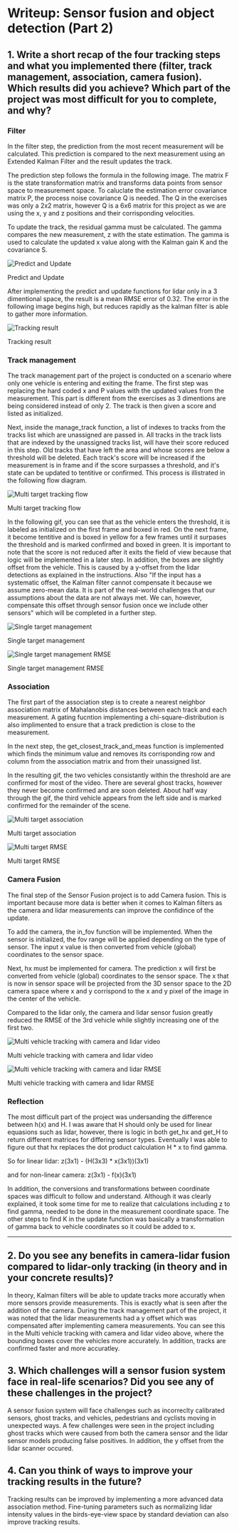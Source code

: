 # Writeup: Sensor fusion and object detection (Part 2)
## 1. Write a short recap of the four tracking steps and what you implemented there (filter, track management, association, camera fusion). Which results did you achieve? Which part of the project was most difficult for you to complete, and why?


### Filter
In the filter step, the prediction from the most recent measurement will be calculated. This prediction is compared to the next measurement using an Extended Kalman Filter and the result updates the track. 

The prediction step follows the formula in the following image. The matrix F is the state transformation matrix and transforms data points from sensor space to measurement space. To caluclate the estimation error covariance matrix P, the process noise covariance Q is needed. The Q in the exercises was only a 2x2 matrix, however Q is a 6x6 matrix for this project as we are using the x, y and z positions and their corrisponding velocities. 

To update the track, the residual gamma must be calculated. The gamma compares the new measurement, z with the state estimation. The gamma is used to calculate the updated x value along with the Kalman gain K and the covariance S.


![Predict and Update](images/kalman_1d_equations.png)

Predict and Update  

After implementing the predict and update functions for lidar only in a 3 dimentional space, the result is a mean RMSE error of 0.32. The error in the following image begins high, but reduces rapidly as the kalman filter is able to gather more information.

![Tracking result](images/tracking_results.png)

Tracking result

### Track management

The track management part of the project is conducted on a scenario where only one vehicle is entering and exiting the frame. The first step was replacing the hard coded x and P values with the updated values from the measurement. This part is different from the exercises as 3 dimentions are being considered instead of only 2. The track is then given a score and listed as initialized. 

Next, inside the manage_track function, a list of indexes to tracks from the tracks list which are unassigned are passed in. All tracks in the track lists that are indexed by the unassigned tracks list, will have their score reduced in this step. Old tracks that have left the area and whose scores are below a threshold will be deleted. Each track's score will be increased if the measurement is in frame and if the score surpasses a threshold, and it's state can be updated to tentitive or confirmed. This process is illistrated in the following flow diagram. 


![Multi target tracking flow](images/mtt-data-flow.png)

Multi target tracking flow

In the following gif, you can see that as the vehicle enters the threshold, it is labeled as initialized on the first frame and boxed in red. On the next frame, it become tentitive and is boxed in yellow for a few frames until it surpases the threshold and is marked confirmed and boxed in green. It is important to note that the score is not reduced after it exits the field of view because that logic will be implemented in a later step. In addition, the boxes are slightly offset from the vehicle. This is caused by a y-offset from the lidar detections as explained in the instructions. Also "If the input has a systematic offset, the Kalman filter cannot compensate it because we assume zero-mean data. It is part of the real-world challenges that our assumptions about the data are not always met. We can, however, compensate this offset through sensor fusion once we include other sensors" which will be completed in a further step. 

![Single target management](images/single_track_manage.gif)

Single target management

![Single target management RMSE](images/single_track_RSME.png)

Single target management RMSE

### Association

The first part of the association step is to create a nearest neighbor association matrix of Mahalanobis distances between each track and each measurement. A gating fucntion implementing a chi-square-distribution is also implimented to ensure that a track prediction is close to the measurement. 

In the next step, the get_closest_track_and_meas function is implemented which finds the minimum value and removes its corrisponding row and column from the association matrix and from their unassigned list.

In the resulting gif, the two vehicles consistantly within the threshold are are confirmed for most of the video. There are several ghost tracks, however they never become confirmed and are soon deleted. About half way through the gif, the third vehicle appears from the left side and is marked confirmed for the remainder of the scene.

![Multi target association](images/multi_track_association.gif)

Multi target association

![Multi target RMSE](images/multi_track_RMSE.png)

Multi target RMSE

### Camera Fusion

The final step of the Sensor Fusion project is to add Camera fusion. This is important because more data is better when it comes to Kalman filters as the camera and lidar measurements can improve the confidince of the update.

To add the camera, the in_fov function will be implemented. When the sensor is initialized, the fov range will be applied depending on the type of sensor. The input x value is then converted from vehicle (global) coordinates to the sensor space. 

Next, hx must be implemented for camera. The prediction x will first be converted from vehicle (global) coordinates to the sensor space. The x that is now in sensor space will be projected from the 3D sensor space to the 2D camera space where x and y corrispond to the x and y pixel of the image in the center of the vehicle. 

Compared to the lidar only, the camera and lidar sensor fusion greatly reduced the RMSE of the 3rd vehicle while slightly increasing one of the first two.

![Multi vehicle tracking with camera and lidar video](images/my_tracking_results.gif)

Multi vehicle tracking with camera and lidar video

![Multi vehicle tracking with camera and lidar RMSE](images/multi_vehicle_cam_lidar_RMSE.png)

Multi vehicle tracking with camera and lidar RMSE

### Reflection

The most difficult part of the project was undersanding the difference between h(x) and H. I was aware that H should only be used for linear equasions such as lidar, however, there is logic in both get_hx and get_H to return different matrices for differing sensor types. Eventually I was able to figure out that hx replaces the dot product calculation H * x to find gamma. 

So for linear lidar: z(3x1) - (H(3x3) * x(3x1))(3x1)

and for non-linear camera: z(3x1) - f(x)(3x1)

In addition, the conversions and transformations between coordinate spaces was difficult to follow and understand. Although it was clearly explained, it took some time for me to realize that calculations including z to find gamma, needed to be done in the measurement coordinate space. The other steps to find K in the update function was basically a transformation of gamma back to vehicle coordinates so it could be added to x.

---
## 2. Do you see any benefits in camera-lidar fusion compared to lidar-only tracking (in theory and in your concrete results)? 

In theory, Kalman filters will be able to update tracks more accuratly when more sensors provide measurements. This is exactly what is seen after the addition of the camera. During the track management part of the project, it was noted that the lidar measurements had a y offset which was compensated after implementing camera measurements. You can see this in the Multi vehicle tracking with camera and lidar video above, where the bounding boxes cover the vehicles more accurately. In addition, tracks are confirmed faster and more accuratley.

## 3. Which challenges will a sensor fusion system face in real-life scenarios? Did you see any of these challenges in the project?

A sensor fusion system will face challenges such as incorreclty calibrated sensors, ghost tracks, and vehicles, pedestrians and cyclists moving in unexpected ways. A few challenges were seen in the project including ghost tracks which were caused from both the camera sensor and the lidar sensor models producing false positives. In addition, the y offset from the lidar scanner occured.

## 4. Can you think of ways to improve your tracking results in the future?

Tracking results can be improved by implementing a more advanced data association method. Fine-tuning parameters such as normalizing lidar intensity values in the birds-eye-view space by standard deviation can also improve tracking results. 